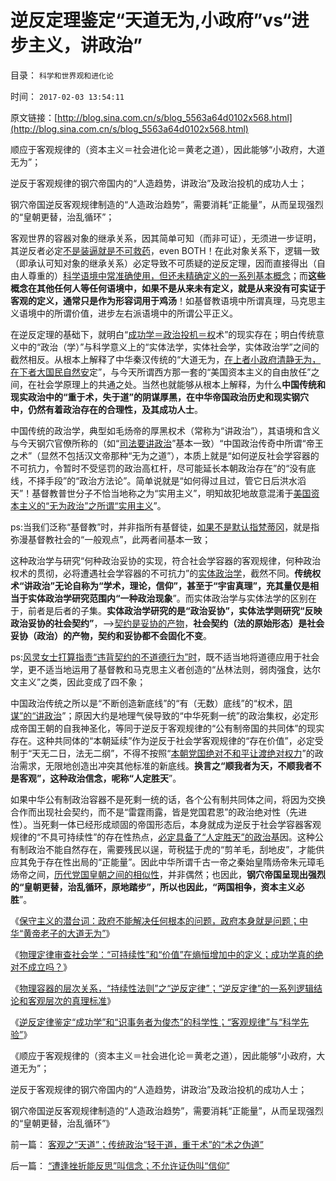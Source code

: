 # 逆反定理鉴定“天道无为,小政府”vs“进步主义，讲政治”

目录： `科学和世界观和进化论` 

时间： `2017-02-03 13:54:11` 

原文链接：[http://blog.sina.com.cn/s/blog_5563a64d0102x568.html](http://blog.sina.com.cn/s/blog_5563a64d0102x568.html)

顺应于客观规律的（资本主义＝社会进化论＝黄老之道），因此能够“小政府，大道无为”；

逆反于客观规律的钢穴帝国内的“人造趋势，讲政治”及政治投机的成功人士；

钢穴帝国逆反客观规律制造的“人造政治趋势”，需要消耗“正能量”，从而呈现强烈的“皇朝更替，治乱循环”；

客观世界的容器对象的继承关系，因其简单可知（而非可证），无须进一步证明，其逆反者必定[不是装逼就是不可救药](../../../2010/2/3/迷恋哲学不是邪恶的，就是没用的.md)，even
BOTH！在此对象关系下，逻辑一致（即承认可知对象的继承关系）必定导致不可质疑的逆反定理，因而直接得出（自由人尊重的）[科学语境中常准确使用，但还未精确定义的一系列基本概念](../../../2010/5/4/科学开始于精确概念定义.md)；而**这些概念在其他任何人等任何语境中，如果不是从来未有定义，就是从来没有可实证于客观的定义，通常只是作为形容词用于鸡汤**！如基督教语境中所谓真理，马克思主义语境中的所谓价值，进步左右派语境中的所谓公平正义。

在逆反定理的基础下，就明白“[成功学＝政治投机＝权](../../../2013/7/31/李天一的悲情炒作，俺国特色既非法治，也非人治，是讲政治.md)术”的现实存在；明白传统意义中的“政治（学）”与科学意义上的“实体法学，实体社会学，实体政治学”之间的截然相反。从根本上解释了中华秦汉传统的“大道无为，[在上者小政府清静无为，在下者大国民自然安](../../../2009/11/26/在上清静无为，在下自然安定.md)定”，与今天所谓西方那一套的“美国资本主义的自由放任”之间，在社会学原理上的共通之处。当然也就能够从根本上解释，为什么**中国传统和现实政治中的“重于术，失于道”的阴谋厚黑，在中华帝国政治历史和现实钢穴中，仍然有着政治存在的合理性，及其成功人士**。

中国传统的政治学，典型如毛炀帝的厚黑权术（常称为“讲政治”），其语境和含义与今天钢穴官僚所称的（如“[司法要讲政治](../../../2013/8/1/“司法要讲政治”自谁启蒙？孟德斯鸠，霍布斯，卢梭；.md)”基本一致）“中国政治传奇中所谓“帝王之术”（显然不包括汉文帝那种“无为之道”），本质上就是“如何逆反社会学容器的不可抗力，令暂时不受惩罚的政治高杠杆，尽可能延长本朝政治存在”的“没有底线，不择手段”的“政治方法论”。简单说就是“如何得过且过，管它日后洪水滔天”！基督教普世分子不恰当地称之为“实用主义”，明知故犯地故意混淆于[美国资本主义的“无为政治”之所谓“实用主义](../../../2009/7/28/美国资产阶级实用主义反动哲学.md)”。

ps:当我们泛称“基督教”时，并非指所有基督徒，[如果不是默认指梵蒂冈](../../../2016/8/20/理解势力范围的典型案例，参考基督教的梵蒂冈；.md)，就是指弥漫基督教社会的“一般观点”，此两者间基本一致；

这种政治学与研究“何种政治妥协的实现，符合社会学容器的客观规律，何种政治权术的贯彻，必将遭遇社会学容器的不可抗力”的[实体政治学](../../../2013/10/11/合法性守恒是法学和政治学的基本定理，及科学和客观.md)，截然不同。**传统权术“讲政治”无论自称为“学术，理论，信仰”，甚至于“宇宙真理”，充其量仅是相当于实体政治学研究范围内“一种政治现象**”。而实体政治学与实体法学的区别在于，前者是后者的子集。**实体政治学研究的是“政治妥协”，实体法学则研究“反映政治妥协的社会契约”**，——>[契约是妥协的产物](../../../2016/5/19/不可反悔的契约或“诚信的义务”，称为“奴役，bondage”.md)，**社会契约（法的原始形态）是社会妥协（政治）的产物，契约和妥协都不会固化不变**。

ps:[风灵女士打算指责“违背契约的不道德行为”时](http://darthvad.blog.163.com/blog/static/5339947020161049045970/)，既不适当地将道德应用于社会学，更不适当地运用了基督教和马克思主义者创造的“丛林法则，弱肉强食，达尔文主义”之类，因此变成了四不象；

中国政治传统之所以是“不断创造新底线”的“有（无数）底线”的“权术，[阴谋”的“讲政治](../../../2013/9/2/互联网大V七底线，到底是谁泡制的？到底是什么东东？.md)”；原因大约是地理气侯导致的“中华死剩一统”的政治集权，必定形成帝国王朝的自我神圣化，等同于逆反于客观规律的“公有制帝国的共同体”的现实存在。这种共同体的“本朝延续”作为逆反于社会学客观规律的“存在价值”，必定受制于“天无二日，法无二纲”，不得不按照“[本朝党国绝对不和平让渡绝对权力](../../../2015/3/15/总体党主义及其“人民要有信仰”.md)”的政治需求，无限地创造出冲突其他标准的新底线。**换言之“顺我者为天，不顺我者不是客观”，这种政治信念，呢称“人定胜天**”。

如果中华公有制政治容器不是死剩一统的话，各个公有制共同体之间，将因为交换合作而出现社会契约，而不是“雷霆雨露，皆是党国君恩”的政治绝对性（先进性）。当死剩一体已经形成顽固的帝国形态后，本身就成为逆反于社会学容器客观规律的“不具可持续性”的存在性热点，[必定具备了“人定胜天”的政治基](../../../2009/5/1/人定胜天？马列唯心信仰对客观规律干预冲动.md)因。这种公有制政治不能自然存在，需要残民以逞，苛税猛于虎的“剪羊毛，刮地皮”，才能供应其免于存在性出局的“正能量”。因此中华所谓千古一帝之秦始皇隋炀帝朱元璋毛炀帝之间，[历代党国皇朝之间的相似性](../../../2015/3/18/人权断言鉴别“雾霾中的先进性”，逻辑结论不言而喻；.md)，并非偶然；也因此，**钢穴帝国呈现出强烈的“皇朝更替，治乱循环，原地踏步”，所以也因此，“两国相争，资本主义必胜**”。

《[保守主义的潜台词：政府不能解决任何根本的问题，政府本身就是问题；中华“黄帝老子的大道无为”](../../../2017/1/29/特朗普若持保守主义的真实支持，与进步群众的普遍反对.md)》

《[物理定律审查社会学：“可持续性”和“价值”在熵恒增加中的定义；成功学真的绝对不成立吗？](../../../2017/1/31/物理审查社会学：“可持续性”和“价值”的物理定义；.md)》

《[物理容器的层次关系，“持续性法则”之“逆反定律”；“逆反定律”的一系列逻辑结论和客观层次的真理标准](../../../2017/2/1/物理容器的层次关系，“持续性法则”之“逆反定律”.md)》

《[逆反定律鉴定“成功学”和“识事务者为俊杰”的科学性；“客观规律”与“科学先验”](../../../2017/2/2/鉴定“成功学”和“识事务者为俊杰”的科学性.md)》

《顺应于客观规律的（资本主义＝社会进化论＝黄老之道），因此能够“小政府，大道无为”；

逆反于客观规律的钢穴帝国内的“人造趋势，讲政治”及政治投机的成功人士；

钢穴帝国逆反客观规律制造的“人造政治趋势”，需要消耗“正能量”，从而呈现强烈的“皇朝更替，治乱循环”》

前一篇： [客观之“天道”；传统政治“轻于道，重于术”的“术之伪道”](../../../2017/2/4/客观之“天道”；传统政治“轻于道，重于术”的“术之伪道”.md)

后一篇： [“遭逢挫折能反思”叫信念；不允许证伪叫“信仰”](../../../2017/2/2/“遭逢挫折能反思”叫信念；不允许证伪叫“信仰”.md)


